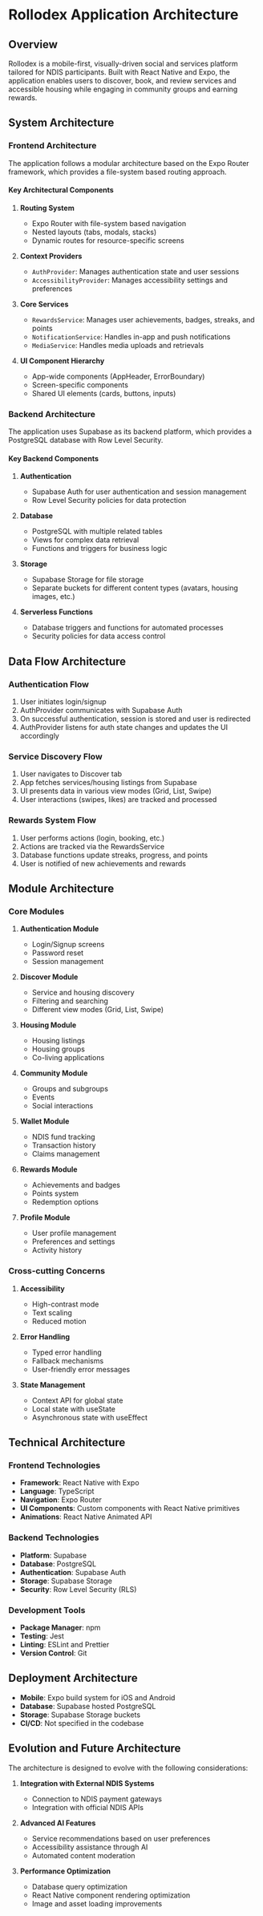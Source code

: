 # Rollodex Application Architecture

## Overview

Rollodex is a mobile-first, visually-driven social and services platform tailored for NDIS participants. Built with React Native and Expo, the application enables users to discover, book, and review services and accessible housing while engaging in community groups and earning rewards.

## System Architecture

### Frontend Architecture

The application follows a modular architecture based on the Expo Router framework, which provides a file-system based routing approach.

#### Key Architectural Components

1. **Routing System**
   - Expo Router with file-system based navigation
   - Nested layouts (tabs, modals, stacks)
   - Dynamic routes for resource-specific screens

2. **Context Providers**
   - `AuthProvider`: Manages authentication state and user sessions
   - `AccessibilityProvider`: Manages accessibility settings and preferences

3. **Core Services**
   - `RewardsService`: Manages user achievements, badges, streaks, and points
   - `NotificationService`: Handles in-app and push notifications
   - `MediaService`: Handles media uploads and retrievals

4. **UI Component Hierarchy**
   - App-wide components (AppHeader, ErrorBoundary)
   - Screen-specific components
   - Shared UI elements (cards, buttons, inputs)

### Backend Architecture

The application uses Supabase as its backend platform, which provides a PostgreSQL database with Row Level Security.

#### Key Backend Components

1. **Authentication**
   - Supabase Auth for user authentication and session management
   - Row Level Security policies for data protection

2. **Database**
   - PostgreSQL with multiple related tables
   - Views for complex data retrieval
   - Functions and triggers for business logic

3. **Storage**
   - Supabase Storage for file storage
   - Separate buckets for different content types (avatars, housing images, etc.)

4. **Serverless Functions**
   - Database triggers and functions for automated processes
   - Security policies for data access control

## Data Flow Architecture

### Authentication Flow

1. User initiates login/signup
2. AuthProvider communicates with Supabase Auth
3. On successful authentication, session is stored and user is redirected
4. AuthProvider listens for auth state changes and updates the UI accordingly

### Service Discovery Flow

1. User navigates to Discover tab
2. App fetches services/housing listings from Supabase
3. UI presents data in various view modes (Grid, List, Swipe)
4. User interactions (swipes, likes) are tracked and processed

### Rewards System Flow

1. User performs actions (login, booking, etc.)
2. Actions are tracked via the RewardsService
3. Database functions update streaks, progress, and points
4. User is notified of new achievements and rewards

## Module Architecture

### Core Modules

1. **Authentication Module**
   - Login/Signup screens
   - Password reset
   - Session management

2. **Discover Module**
   - Service and housing discovery
   - Filtering and searching
   - Different view modes (Grid, List, Swipe)

3. **Housing Module**
   - Housing listings
   - Housing groups
   - Co-living applications

4. **Community Module**
   - Groups and subgroups
   - Events
   - Social interactions

5. **Wallet Module**
   - NDIS fund tracking
   - Transaction history
   - Claims management

6. **Rewards Module**
   - Achievements and badges
   - Points system
   - Redemption options

7. **Profile Module**
   - User profile management
   - Preferences and settings
   - Activity history

### Cross-cutting Concerns

1. **Accessibility**
   - High-contrast mode
   - Text scaling
   - Reduced motion

2. **Error Handling**
   - Typed error handling
   - Fallback mechanisms
   - User-friendly error messages

3. **State Management**
   - Context API for global state
   - Local state with useState
   - Asynchronous state with useEffect

## Technical Architecture

### Frontend Technologies

- **Framework**: React Native with Expo
- **Language**: TypeScript
- **Navigation**: Expo Router
- **UI Components**: Custom components with React Native primitives
- **Animations**: React Native Animated API

### Backend Technologies

- **Platform**: Supabase
- **Database**: PostgreSQL
- **Authentication**: Supabase Auth
- **Storage**: Supabase Storage
- **Security**: Row Level Security (RLS)

### Development Tools

- **Package Manager**: npm
- **Testing**: Jest
- **Linting**: ESLint and Prettier
- **Version Control**: Git

## Deployment Architecture

- **Mobile**: Expo build system for iOS and Android
- **Database**: Supabase hosted PostgreSQL
- **Storage**: Supabase Storage buckets
- **CI/CD**: Not specified in the codebase

## Evolution and Future Architecture

The architecture is designed to evolve with the following considerations:

1. **Integration with External NDIS Systems**
   - Connection to NDIS payment gateways
   - Integration with official NDIS APIs

2. **Advanced AI Features**
   - Service recommendations based on user preferences
   - Accessibility assistance through AI
   - Automated content moderation

3. **Performance Optimization**
   - Database query optimization
   - React Native component rendering optimization
   - Image and asset loading improvements
